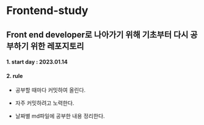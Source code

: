 # Frontend-study

## Front end developer로 나아가기 위해 기초부터 다시 공부하기 위한 레포지토리

#### 1. start day : 2023.01.14

#### 2. rule

- 공부할 때마다 커밋하여 올린다.

- 자주 커밋하려고 노력한다. 

- 날짜별 md파일에 공부한 내용 정리한다.
